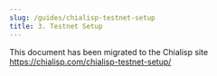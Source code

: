 ```yaml
---
slug: /guides/chialisp-testnet-setup
title: 3. Testnet Setup
---
```


This document has been migrated to the Chialisp site https://chialisp.com/chialisp-testnet-setup/
